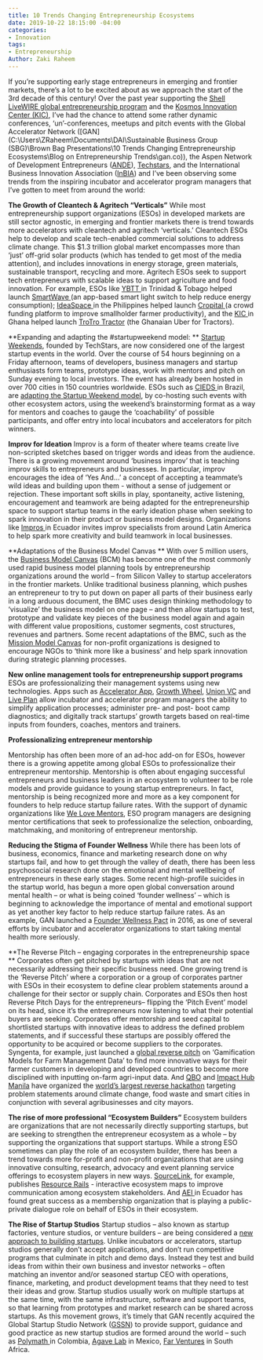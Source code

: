 ```yaml
---
title: 10 Trends Changing Entrepreneurship Ecosystems
date: 2019-10-22 18:15:00 -04:00
categories:
- Innovation
tags:
- Entrepreneurship
Author: Zaki Raheem
---
```


If you’re supporting early stage entrepreneurs in emerging and frontier markets, there’s a lot to be excited about as we approach the start of the 3rd decade of this century! Over the past year supporting the [Shell LiveWIRE global entrepreneurship program](https://www.dai.com/our-work/projects/worldwide-shell-livewire-global-consultancy) and the [Kosmos Innovation Center (KIC)](https://www.dai.com/our-work/projects/ghana-kosmos-innovation-center-kic), I’ve had the chance to attend some rather dynamic conferences, ‘un’-conferences, meetups and pitch events with the Global Accelerator Network ([GAN](C:\Users\ZRaheem\Documents\DAI\Sustainable Business Group (SBG)\Brown Bag Presentations\10 Trends Changing Entrepreneurship Ecosystems\Blog on Entrepreneurship Trends\gan.co)), the Aspen Network of Development Entrepreneurs ([ANDE](http://andeglobal.org/)), [Techstars](https://www.techstars.com/), and the International Business Innovation Association ([InBIA](https://inbia.org/)) and I’ve been observing some trends from the inspiring incubator and accelerator program managers that I’ve gotten to meet from around the world:

**The Growth of Cleantech & Agritech “Verticals”**
While most entrepreneurship support organizations (ESOs) in developed markets are still sector agnostic, in emerging and frontier markets there is trend towards more accelerators with cleantech and agritech ‘verticals.’ Cleantech ESOs help to develop and scale tech-enabled commercial solutions to address climate change. This $1.3 trillion global market encompasses more than ‘just’ off-grid solar products (which has tended to get most of the media attention), and includes innovations in energy storage, green materials, sustainable transport, recycling and more. Agritech ESOs seek to support tech entrepreneurs with scalable ideas to support agriculture and food innovation. For example, ESOs like [YBTT ](https://www.facebook.com/yourybtt/)in Trinidad & Tobago helped launch [SmartWave ](https://www.facebook.com/SmartwaveCaribbean/)(an app-based smart light switch to help reduce energy consumption); [IdeaSpace ](http://www.ideaspacefoundation.org/)in the Philippines helped launch [Cropital ](https://www.cropital.com/)(a crowd funding platform to improve smallholder farmer productivity), and the [KIC ](https://www.kosmosinnovationcenter.com/)in Ghana helped launch [TroTro Tractor](https://www.trotrotractor.com/) (the Ghanaian Uber for Tractors).

**Expanding and adapting the #startupweekend model: **
[Startup Weekends](https://startupweekend.org/), founded by TechStars, are now considered one of the largest startup events in the world. Over the course of 54 hours beginning on a Friday afternoon, teams of developers, business managers and startup enthusiasts form teams, prototype ideas, work with mentors and pitch on Sunday evening to local investors. The event has already been hosted in over 700 cities in 150 countries worldwide. ESOs such as [CIEDS ](https://www.cieds.org.br/)in Brazil, are [adapting the Startup Weekend model](https://www.livewire.shell/what-is-shell-livewire/news/brazil-holds-selection-weekend.html), by co-hosting such events with other ecosystem actors, using the weekend’s brainstorming format as a way for mentors and coaches to gauge the ‘coachability’ of possible participants, and offer entry into local incubators and accelerators for pitch winners.

**Improv for Ideation**
Improv is a form of theater where teams create live non-scripted sketches based on trigger words and ideas from the audience. There is a growing movement around ‘business improv’ that is teaching improv skills to entrepreneurs and businesses. In particular, improv encourages the idea of ‘Yes And…’ a concept of accepting a teammate’s wild ideas and building upon them - without a sense of judgement or rejection. These important soft skills in play, spontaneity, active listening, encouragement and teamwork are being adapted for the entrepreneurship space to support startup teams in the early ideation phase when seeking to spark innovation in their product or business model designs. Organizations like [Impros ](http://www.impros.org/)in Ecuador invites improv specialists from around Latin America to help spark more creativity and build teamwork in local businesses.

**Adaptations of the Business Model Canvas
**
With over 5 million users, the [Business Model Canvas](http://strategyzer.com/) (BCM) has become one of the most commonly used rapid business model planning tools by entrepreneurship organizations around the world – from Silicon Valley to startup accelerators in the frontier markets. Unlike traditional business planning, which pushes an entrepreneur to try to put down on paper all parts of their business early in a long arduous document, the BMC uses design thinking methodology to ‘visualize’ the business model on one page – and then allow startups to test, prototype and validate key pieces of the business model again and again with different value propositions, customer segments, cost structures, revenues and partners. Some recent adaptations of the BMC, such as the [Mission Model Canvas](https://www.afwerx.af.mil/resources/Mission-Model-Canvas-Editable-2.pdf) for non-profit organizations is designed to encourage NGOs to ‘think more like a business’ and help spark innovation during strategic planning processes. 

**New online management tools for entrepreneurship support programs**
ESOs are professionalizing their management systems using new technologies. Apps such as [Accelerator App](http://acceleratorapp.co/), [Growth Wheel](https://www.growthwheel.com/), [Union VC](https://union.vc/) and [Live Plan](https://www.liveplan.com/) allow incubator and accelerator program managers the ability to simplify application processes; administer pre- and post- boot camp diagnostics; and digitally track startups’ growth targets based on real-time inputs from founders, coaches, mentors and trainers. 

**Professionalizing entrepreneur mentorship**

Mentorship has often been more of an ad-hoc add-on for ESOs, however there is a growing appetite among global ESOs to professionalize their entrepreneur mentorship. Mentorship is often about engaging successful entrepreneurs and business leaders in an ecosystem to volunteer to be role models and provide guidance to young startup entrepreneurs. In fact, mentorship is being recognized more and more as a key component for founders to help reduce startup failure rates. With the support of dynamic organizations like [We Love Mentors](https://welovementors.com/), ESO program managers are designing mentor certifications that seek to professionalize the selection, onboarding, matchmaking, and monitoring of entrepreneur mentorship. 

**Reducing the Stigma of Founder Wellness**
While there has been lots of business, economics, finance and marketing research done on why startups fail, and how to get through the valley of death, there has been less psychosocial research done on the emotional and mental wellbeing of entrepreneurs in these early stages. Some recent high-profile suicides in the startup world, has begun a more open global conversation around mental health – or what is being coined ‘founder wellness’ – which is beginning to acknowledge the importance of mental and emotional support as yet another key factor to help reduce startup failure rates. As an example, GAN launched a [Founder Wellness Pact](https://www.gan.co/blog/the-founder-wellness-pact-how-accelerators-are-addressing-depression-among-founders/) in 2016, as one of several efforts by incubator and accelerator organizations to start taking mental health more seriously.  

**The Reverse Pitch – engaging corporates in the entrepreneurship space
**
Corporates often get pitched by startups with ideas that are not necessarily addressing their specific business need. One growing trend is the ‘Reverse Pitch’ where a corporation or a group of corporates partner with ESOs in their ecosystem to define clear problem statements around a challenge for their sector or supply chain. Corporates and ESOs then host Reverse Pitch Days for the entrepreneurs– flipping the ‘Pitch Event’ model on its head, since it’s the entrepreneurs now listening to what their potential buyers are seeking. Corporates offer mentorship and seed capital to shortlisted startups with innovative ideas to address the defined problem statements, and if successful these startups are possibly offered the opportunity to be acquired or become suppliers to the corporates. Syngenta, for example, just launched a [global reverse pitch](https://www.auri.org/2019/02/reversepitch/) on ‘Gamification Models for Farm Management Data’ to find more innovative ways for their farmer customers in developing and developed countries to become more disciplined with inputting on-farm agri-input data. And [QBO](https://qbo.com.ph/) and [Impact Hub Manila](https://impacthub.ph/) have organized the [world’s largest reverse hackathon](https://www.impact2050.com/impact-hackathon/) targeting problem statements around climate change, food waste and smart cities in conjunction with several agribusinesses and city mayors.

**The rise of more professional “Ecosystem Builders”**
Ecosystem builders are organizations that are not necessarily directly supporting startups, but are seeking to strengthen the entrepreneur ecosystem as a whole – by supporting the organizations that support startups. While a strong ESO sometimes can play the role of an ecosystem builder, there has been a trend towards more for-profit and non-profit organizations that are using innovative consulting, research, advocacy and event planning service offerings to ecosystem players in new ways. [SourceLink](https://www.kcsourcelink.com/), for example, publishes [Resource Rails](https://www.kcsourcelink.com/blog/post/blog/2017/06/13/take-a-ride-on-the-kcsourcelink-resource-rail) - interactive ecosystem maps to improve communication among ecosystem stakeholders. And [AEI ](http://www.aei.ec/en/home/)in Ecuador has found great success as a membership organization that is playing a public-private dialogue role on behalf of ESOs in their ecosystem. 

**The Rise of Startup Studios**
Startup studios – also known as startup factories, venture studios, or venture builders – are being considered a [new approach to building startups](https://www.gssn.co/media). Unlike incubators or accelerators, startup studios generally don’t accept applications, and don’t run competitive programs that culminate in pitch and demo days. Instead they test and build ideas from within their own business and investor networks – often matching an inventor and/or seasoned startup CEO with operations, finance, marketing, and product development teams that they need to test their ideas and grow. Startup studios usually work on multiple startups at the same time, with the same infrastructure, software and support teams, so that learning from prototypes and market research can be shared across startups. As this movement grows, it’s timely that GAN recently acquired the Global Startup Studio Network ([GSSN](https://www.gssn.co/)) to provide support, guidance and good practice as new startup studios are formed around the world – such as [Polymath ](https://polymathv.com/)in Colombia, [Agave Lab](http://www.agavelab.com/) in Mexico, [Far Ventures](http://www.far-ventures.com/) in South Africa.
